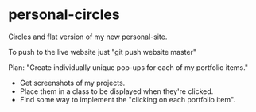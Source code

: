 personal-circles
================

Circles and flat version of my new personal-site.

To push to the live website just "git push website master"

Plan: "Create individually unique pop-ups for each of my portfolio items."
  * Get screenshots of my projects.
  * Place them in a class to be displayed when they're clicked.
  * Find some way to implement the "clicking on each portfolio item".
